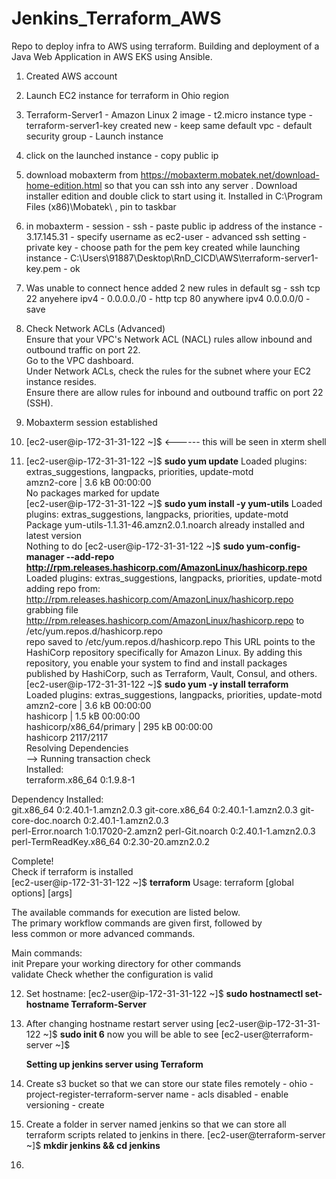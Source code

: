 # Jenkins_Terraform_AWS
Repo to deploy infra to AWS using terraform. Building and deployment of a Java Web Application in AWS EKS using Ansible. 

1. Created AWS account  
2. Launch EC2 instance for terraform in Ohio region  
3. Terraform-Server1 - Amazon Linux 2 image - t2.micro instance type - terraform-server1-key created new - keep same default vpc - default security group - Launch instance  
4. click on the launched instance - copy public ip  
5. download mobaxterm from https://mobaxterm.mobatek.net/download-home-edition.html so that you can ssh into any server  . Download installer edition and double click to start using it.  Installed in C:\Program Files (x86)\Mobatek\  , pin to taskbar  
6. in mobaxterm - session - ssh - paste public ip address of the instance - 3.17.145.31 - specify username as ec2-user - advanced ssh setting - private key - choose path for the pem key created while launching instance - C:\Users\91887\Desktop\RnD_CICD\AWS\terraform-server1-key.pem  - ok  
7. Was unable to connect hence added 2 new rules in default sg - ssh tcp 22 anyehere ipv4 -  0.0.0.0./0 - http tcp 80 anywhere ipv4 0.0.0.0/0 - save  
8. Check Network ACLs (Advanced)  
Ensure that your VPC's Network ACL (NACL) rules allow inbound and outbound traffic on port 22.  
Go to the VPC dashboard.  
Under Network ACLs, check the rules for the subnet where your EC2 instance resides.  
Ensure there are allow rules for inbound and outbound traffic on port 22 (SSH).  

9. Mobaxterm session established  
10. [ec2-user@ip-172-31-31-122 ~]$       <------ this will be seen in xterm shell
11. [ec2-user@ip-172-31-31-122 ~]$ **sudo yum update**
Loaded plugins: extras_suggestions, langpacks, priorities, update-motd  
amzn2-core                                                                                             | 3.6 kB  00:00:00    
No packages marked for update  
[ec2-user@ip-172-31-31-122 ~]$ **sudo yum install -y yum-utils**
Loaded plugins: extras_suggestions, langpacks, priorities, update-motd  
Package yum-utils-1.1.31-46.amzn2.0.1.noarch already installed and latest version  
Nothing to do
[ec2-user@ip-172-31-31-122 ~]$ **sudo yum-config-manager --add-repo http://rpm.releases.hashicorp.com/AmazonLinux/hashicorp.repo**
Loaded plugins: extras_suggestions, langpacks, priorities, update-motd  
adding repo from: http://rpm.releases.hashicorp.com/AmazonLinux/hashicorp.repo  
grabbing file http://rpm.releases.hashicorp.com/AmazonLinux/hashicorp.repo to /etc/yum.repos.d/hashicorp.repo  
repo saved to /etc/yum.repos.d/hashicorp.repo
This URL points to the HashiCorp repository specifically for Amazon Linux. By adding this repository, you enable your system to find and install packages published by HashiCorp, such as Terraform, Vault, Consul, and others.
[ec2-user@ip-172-31-31-122 ~]$ **sudo yum -y install terraform**  
Loaded plugins: extras_suggestions, langpacks, priorities, update-motd  
amzn2-core                                                                                             | 3.6 kB  00:00:00  
hashicorp                                                                                              | 1.5 kB  00:00:00  
hashicorp/x86_64/primary                                                                               | 295 kB  00:00:00  
hashicorp                                                                                                             2117/2117  
Resolving Dependencies  
--> Running transaction check  
    Installed:  
  terraform.x86_64 0:1.9.8-1  
  
Dependency Installed:  
  git.x86_64 0:2.40.1-1.amzn2.0.3       git-core.x86_64 0:2.40.1-1.amzn2.0.3   git-core-doc.noarch 0:2.40.1-1.amzn2.0.3   
  perl-Error.noarch 1:0.17020-2.amzn2   perl-Git.noarch 0:2.40.1-1.amzn2.0.3   perl-TermReadKey.x86_64 0:2.30-20.amzn2.0.2  

Complete!  
Check if terraform is installed   
[ec2-user@ip-172-31-31-122 ~]$ **terraform**
Usage: terraform [global options] <subcommand> [args]  

The available commands for execution are listed below.  
The primary workflow commands are given first, followed by  
less common or more advanced commands.  

Main commands:  
  init          Prepare your working directory for other commands  
  validate      Check whether the configuration is valid   
  
12. Set hostname:  [ec2-user@ip-172-31-31-122 ~]$ **sudo hostnamectl set-hostname Terraform-Server**
13.  After changing hostname restart server using [ec2-user@ip-172-31-31-122 ~]$ **sudo init 6** now you will be able to see [ec2-user@terraform-server ~]$

     **Setting up jenkins server using Terraform**
15. Create s3 bucket so that we can store our state files remotely - ohio - project-register-terraform-server name - acls disabled - enable versioning - create
16. Create a folder in server named jenkins so that we can store all terraform scripts related to jenkins in there. [ec2-user@terraform-server ~]$ **mkdir jenkins && cd jenkins**  
17. 













